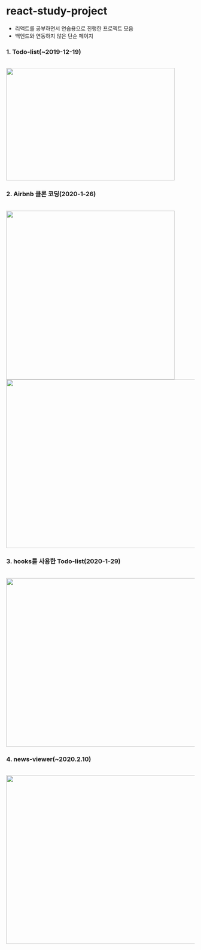 # react-study-project
- 리액트를 공부하면서 연습용으로 진행한 프로젝트 모음
- 백엔드와 연동하지 않은 단순 페이지 

### 1. Todo-list(~2019-12-19)
<br/>
<img 
src="https://user-images.githubusercontent.com/43274269/73330583-844e1180-42a4-11ea-9673-b7c3409bce65.png" 
width="450px" height="300px">
</img>
<br/>

### 2. Airbnb 클론 코딩(2020-1-26)
<br/>
<img 
src="https://user-images.githubusercontent.com/43274269/73330620-a0ea4980-42a4-11ea-8416-f7f4cfaed4f6.png" 
width="450px" height="450px">
</img>
<img 
src="https://user-images.githubusercontent.com/43274269/73330628-a9428480-42a4-11ea-870f-bc78a79224c2.png" 
width="600px" height="450px">
</img>

### 3. hooks를 사용한 Todo-list(2020-1-29)
<br/>
<img 
src="https://user-images.githubusercontent.com/43274269/74134476-fb34c400-4c2d-11ea-997c-9764e58fa80d.png" 
width="600px" height="450px">
</img>

### 4. news-viewer(~2020.2.10)
<br/>
<img 
src="https://user-images.githubusercontent.com/43274269/74134667-40f18c80-4c2e-11ea-963c-03c70f9b0e96.png" 
width="600px" height="450px">
</img>

